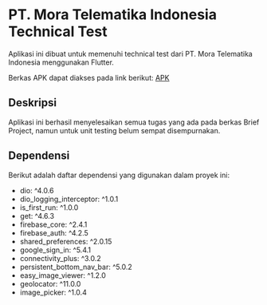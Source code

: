 # PT. Mora Telematika Indonesia Technical Test

Aplikasi ini dibuat untuk memenuhi technical test dari PT. Mora Telematika Indonesia menggunakan Flutter. 

Berkas APK dapat diakses pada link berikut: [APK](https://drive.google.com/file/d/1-GIgEG3rW9I4cf-TG2iSsVspEhEKvWPW/view?usp=sharing)

## Deskripsi

Aplikasi ini berhasil menyelesaikan semua tugas yang ada pada berkas Brief Project, namun untuk unit testing belum sempat disempurnakan.

## Dependensi

Berikut adalah daftar dependensi yang digunakan dalam proyek ini:

- dio: ^4.0.6
- dio_logging_interceptor: ^1.0.1
- is_first_run: ^1.0.0
- get: ^4.6.3
- firebase_core: ^2.4.1
- firebase_auth: ^4.2.5
- shared_preferences: ^2.0.15
- google_sign_in: ^5.4.1
- connectivity_plus: ^3.0.2
- persistent_bottom_nav_bar: ^5.0.2
- easy_image_viewer: ^1.2.0
- geolocator: ^11.0.0
- image_picker: ^1.0.4
